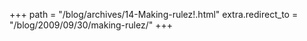 +++
path = "/blog/archives/14-Making-rulez!.html"
extra.redirect_to = "/blog/2009/09/30/making-rulez/"
+++
